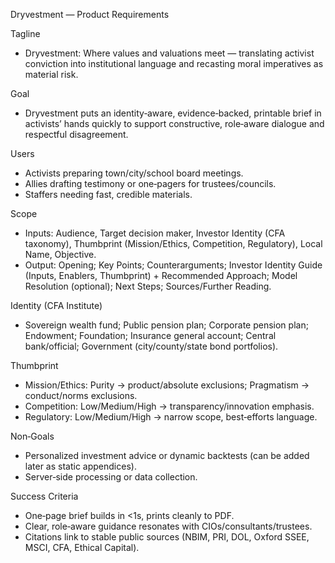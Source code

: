 Dryvestment — Product Requirements

Tagline

- Dryvestment: Where values and valuations meet — translating activist conviction into institutional language and recasting moral imperatives as material risk.

Goal

- Dryvestment puts an identity‑aware, evidence‑backed, printable brief in activists’ hands quickly to support constructive, role‑aware dialogue and respectful disagreement.

Users

- Activists preparing town/city/school board meetings.
- Allies drafting testimony or one‑pagers for trustees/councils.
- Staffers needing fast, credible materials.

Scope

- Inputs: Audience, Target decision maker, Investor Identity (CFA taxonomy), Thumbprint (Mission/Ethics, Competition, Regulatory), Local Name, Objective.
- Output: Opening; Key Points; Counterarguments; Investor Identity Guide (Inputs, Enablers, Thumbprint) + Recommended Approach; Model Resolution (optional); Next Steps; Sources/Further Reading.

Identity (CFA Institute)

- Sovereign wealth fund; Public pension plan; Corporate pension plan; Endowment; Foundation; Insurance general account; Central bank/official; Government (city/county/state bond portfolios).

Thumbprint

- Mission/Ethics: Purity → product/absolute exclusions; Pragmatism → conduct/norms exclusions.
- Competition: Low/Medium/High → transparency/innovation emphasis.
- Regulatory: Low/Medium/High → narrow scope, best‑efforts language.

Non‑Goals

- Personalized investment advice or dynamic backtests (can be added later as static appendices).
- Server‑side processing or data collection.

Success Criteria

- One‑page brief builds in <1s, prints cleanly to PDF.
- Clear, role‑aware guidance resonates with CIOs/consultants/trustees.
- Citations link to stable public sources (NBIM, PRI, DOL, Oxford SSEE, MSCI, CFA, Ethical Capital).
